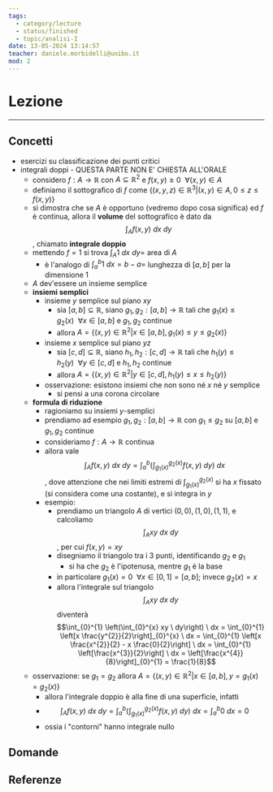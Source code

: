 ```yaml
---
tags:
  - category/lecture
  - status/finished
  - topic/analisi-I
date: 13-05-2024 13:14:57
teacher: daniele.morbidelli@unibo.it
mod: 2
---
```

# Lezione
---
## Concetti
- esercizi su classificazione dei punti critici
- integrali doppi - QUESTA PARTE NON E' CHIESTA ALL'ORALE
	- considero $f: A \to \mathbb{R}$ con $A \subseteq \mathbb{R}^{2}$ e $f(x, y) \geq 0 \ \ \forall (x, y) \in A$
	- definiamo il sottografico di $f$ come $\{(x, y, z) \in \mathbb{R}^{3} | (x, y) \in A, 0 \leq z \leq f(x, y)\}$
	- si dimostra che se $A$ è opportuno (vedremo dopo cosa significa) ed $f$ è continua, allora il **volume** del sottografico è dato da $$\int_{A}f(x, y) \ dx\ dy$$, chiamato **integrale doppio**
	- mettendo $f = 1$ si trova $\int_{A} 1 \ dx \ dy =$ area di $A$
		- è l'analogo di $\int_{a}^{b} 1 \ dx = b-a =$ lunghezza di $[a, b]$ per la dimensione $1$
	- $A$ dev'essere un insieme semplice
	- **insiemi semplici**
		- insieme $y$ semplice sul piano $xy$
			- sia $[a, b] \subseteq \mathbb{R}$, siano $g_{1}, g_{2} : [a, b] \to \mathbb{R}$ tali che $g_{1}(x) \leq g_{2}(x) \ \ \forall x \in [a, b]$ e $g_{1}, g_{2}$ continue
			- allora $A = \{(x, y) \in \mathbb{R}^{2} | x \in [a, b], g_{1}(x) \leq y \leq g_{2}(x)\}$
		- insieme $x$ semplice sul piano $yz$
			- sia $[c, d] \subseteq \mathbb{R}$, siano $h_{1}, h_{2} : [c, d] \to \mathbb{R}$ tali che $h_{1}(y) \leq h_{2}(y) \ \ \forall y \in [c, d]$ e $h_{1}, h_{2}$ continue
			- allora $A = \{(x, y) \in \mathbb{R}^{2} | y \in [c, d], h_{1}(y) \leq x \leq h_{2}(y)\}$
		- osservazione: esistono insiemi che non sono né $x$ né $y$ semplice
			- si pensi a una corona circolare
	- **formula di riduzione**
		- ragioniamo su insiemi $y$-semplici
		- prendiamo ad esempio $g_{1}, g_{2} : [a, b] \to \mathbb{R}$ con $g_{1} \leq g_{2}$ su $[a, b]$ e $g_{1}, g_{2}$ continue
		- consideriamo $f: A \to \mathbb{R}$ continua
		- allora vale $$\int_{A}f(x, y) \ dx \ dy = \int_{a}^{b} \left(\int_{g_{1}(x)}^{g_{2}(x)} f(x, y) \ dy\right) \ dx$$, dove attenzione che nei limiti estremi di $\int_{g_{1}(x)}^{g_{2}(x)}$ si ha $x$ fissato (si considera come una costante), e si integra in $y$
		- esempio:
			- prendiamo un triangolo $A$ di vertici $(0, 0), (1, 0), (1, 1)$, e calcoliamo $$\int_{A}xy \ dx \ dy$$, per cui $f(x, y) = xy$
			- disegniamo il triangolo tra i 3 punti, identificando $g_{2}$ e $g_{1}$
				- si ha che $g_{2}$ è l'ipotenusa, mentre $g_{1}$ è la base
			- in particolare $g_{1}(x) = 0 \ \ \forall x \in [0, 1] = [a, b]$; invece $g_{2}(x) = x$
			- allora l'integrale sul triangolo $$\int_{A}xy \ dx \ dy$$ diventerà $$\int_{0}^{1} \left(\int_{0}^{x} xy \ dy\right) \ dx = \int_{0}^{1} \left[x \frac{y^{2}}{2}\right]_{0}^{x} \ dx = \int_{0}^{1} \left[x \frac{x^{2}}{2} - x \frac{0}{2}\right] \ dx = \int_{0}^{1} \left[\frac{x^{3}}{2}\right] \ dx = \left[\frac{x^{4}}{8}\right]_{0}^{1} = \frac{1}{8}$$
	- osservazione: se $g_{1} = g_{2}$ allora $A = \{(x, y) \in \mathbb{R}^{2} | x \in [a, b], y = g_{1}(x) = g_{2}(x)\}$
		- allora l'integrale doppio è alla fine di una superficie, infatti
		- $$\int_{A} f(x, y) \ dx \ dy = \int_{a}^{b} \left(\int_{g_{1}(x)}^{g_{2}(x)} f(x, y) \ dy\right) \ dx = \int_{a}^{b} 0 \ dx = 0$$
		- ossia i "contorni" hanno integrale nullo

## Domande

## Referenze
